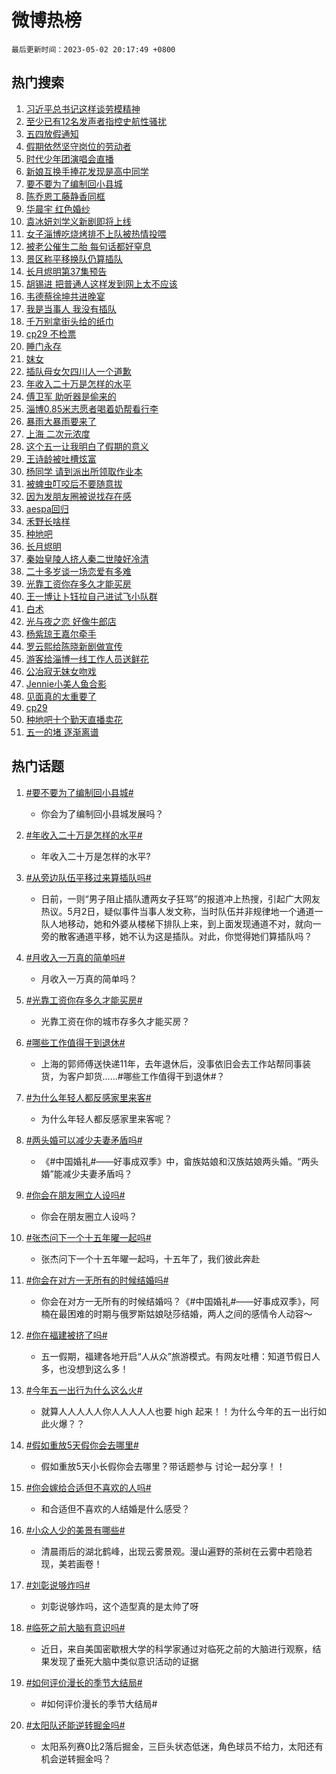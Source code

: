 # 微博热榜

`最后更新时间：2023-05-02 20:17:49 +0800`

## 热门搜索

1. [习近平总书记这样谈劳模精神](https://m.weibo.cn/search?containerid=100103type%3D1%26t%3D10%26q%3D%23%E4%B9%A0%E8%BF%91%E5%B9%B3%E6%80%BB%E4%B9%A6%E8%AE%B0%E8%BF%99%E6%A0%B7%E8%B0%88%E5%8A%B3%E6%A8%A1%E7%B2%BE%E7%A5%9E%23&stream_entry_id=51&isnewpage=1&extparam=seat%3D1%26c_type%3D51%26dgr%3D0%26cate%3D10103%26filter_type%3Drealtimehot%26stream_entry_id%3D51%26pos%3D0%26display_time%3D1683029867%26pre_seqid%3D168302986700403265716&luicode=10000011&lfid=106003type%253D25%2526t%253D3%2526disable_hot%253D1%2526filter_type%253Drealtimehot)
1. [至少已有12名发声者指控史航性骚扰](https://m.weibo.cn/search?containerid=100103type%3D1%26t%3D10%26q%3D%23%E8%87%B3%E5%B0%91%E5%B7%B2%E6%9C%8912%E5%90%8D%E5%8F%91%E5%A3%B0%E8%80%85%E6%8C%87%E6%8E%A7%E5%8F%B2%E8%88%AA%E6%80%A7%E9%AA%9A%E6%89%B0%23&stream_entry_id=31&isnewpage=1&extparam=seat%3D1%26c_type%3D31%26flag%3D1%26lcate%3D5001%26stream_entry_id%3D31%26filter_type%3Drealtimehot%26realpos%3D1%26q%3D%2523%25E8%2587%25B3%25E5%25B0%2591%25E5%25B7%25B2%25E6%259C%258912%25E5%2590%258D%25E5%258F%2591%25E5%25A3%25B0%25E8%2580%2585%25E6%258C%2587%25E6%258E%25A7%25E5%258F%25B2%25E8%2588%25AA%25E6%2580%25A7%25E9%25AA%259A%25E6%2589%25B0%2523%26dgr%3D0%26pos%3D0%26band_rank%3D1%26cate%3D5001%26display_time%3D1683029867%26pre_seqid%3D168302986700403265716&luicode=10000011&lfid=106003type%253D25%2526t%253D3%2526disable_hot%253D1%2526filter_type%253Drealtimehot)
1. [五四放假通知](https://m.weibo.cn/search?containerid=100103type%3D1%26t%3D10%26q%3D%23%E4%BA%94%E5%9B%9B%E6%94%BE%E5%81%87%E9%80%9A%E7%9F%A5%23&stream_entry_id=31&isnewpage=1&extparam=seat%3D1%26c_type%3D31%26flag%3D16%26lcate%3D5001%26stream_entry_id%3D31%26filter_type%3Drealtimehot%26realpos%3D2%26q%3D%2523%25E4%25BA%2594%25E5%259B%259B%25E6%2594%25BE%25E5%2581%2587%25E9%2580%259A%25E7%259F%25A5%2523%26dgr%3D0%26pos%3D1%26band_rank%3D2%26cate%3D5001%26display_time%3D1683029867%26pre_seqid%3D168302986700403265716&luicode=10000011&lfid=106003type%253D25%2526t%253D3%2526disable_hot%253D1%2526filter_type%253Drealtimehot)
1. [假期依然坚守岗位的劳动者](https://m.weibo.cn/search?containerid=100103type%3D1%26t%3D10%26q%3D%23%E5%81%87%E6%9C%9F%E4%BE%9D%E7%84%B6%E5%9D%9A%E5%AE%88%E5%B2%97%E4%BD%8D%E7%9A%84%E5%8A%B3%E5%8A%A8%E8%80%85%23&stream_entry_id=31&isnewpage=1&extparam=seat%3D1%26c_type%3D31%26flag%3D0%26lcate%3D5001%26stream_entry_id%3D31%26filter_type%3Drealtimehot%26realpos%3D3%26q%3D%2523%25E5%2581%2587%25E6%259C%259F%25E4%25BE%259D%25E7%2584%25B6%25E5%259D%259A%25E5%25AE%2588%25E5%25B2%2597%25E4%25BD%258D%25E7%259A%2584%25E5%258A%25B3%25E5%258A%25A8%25E8%2580%2585%2523%26dgr%3D0%26pos%3D2%26band_rank%3D3%26cate%3D5001%26display_time%3D1683029867%26pre_seqid%3D168302986700403265716&luicode=10000011&lfid=106003type%253D25%2526t%253D3%2526disable_hot%253D1%2526filter_type%253Drealtimehot)
1. [时代少年团演唱会直播](https://m.weibo.cn/search?containerid=100103type%3D1%26t%3D10%26q%3D%E6%97%B6%E4%BB%A3%E5%B0%91%E5%B9%B4%E5%9B%A2%E6%BC%94%E5%94%B1%E4%BC%9A%E7%9B%B4%E6%92%AD&stream_entry_id=31&isnewpage=1&extparam=seat%3D1%26c_type%3D31%26flag%3D2%26lcate%3D5001%26stream_entry_id%3D31%26filter_type%3Drealtimehot%26realpos%3D4%26q%3D%25E6%2597%25B6%25E4%25BB%25A3%25E5%25B0%2591%25E5%25B9%25B4%25E5%259B%25A2%25E6%25BC%2594%25E5%2594%25B1%25E4%25BC%259A%25E7%259B%25B4%25E6%2592%25AD%26dgr%3D0%26pos%3D3%26band_rank%3D4%26cate%3D5001%26display_time%3D1683029867%26pre_seqid%3D168302986700403265716&luicode=10000011&lfid=106003type%253D25%2526t%253D3%2526disable_hot%253D1%2526filter_type%253Drealtimehot)
1. [新娘互换手捧花发现是高中同学](https://m.weibo.cn/search?containerid=100103type%3D1%26t%3D10%26q%3D%23%E6%96%B0%E5%A8%98%E4%BA%92%E6%8D%A2%E6%89%8B%E6%8D%A7%E8%8A%B1%E5%8F%91%E7%8E%B0%E6%98%AF%E9%AB%98%E4%B8%AD%E5%90%8C%E5%AD%A6%23&stream_entry_id=31&isnewpage=1&extparam=seat%3D1%26c_type%3D31%26flag%3D1%26lcate%3D5001%26stream_entry_id%3D31%26filter_type%3Drealtimehot%26realpos%3D5%26q%3D%2523%25E6%2596%25B0%25E5%25A8%2598%25E4%25BA%2592%25E6%258D%25A2%25E6%2589%258B%25E6%258D%25A7%25E8%258A%25B1%25E5%258F%2591%25E7%258E%25B0%25E6%2598%25AF%25E9%25AB%2598%25E4%25B8%25AD%25E5%2590%258C%25E5%25AD%25A6%2523%26dgr%3D0%26pos%3D4%26band_rank%3D5%26cate%3D5001%26display_time%3D1683029867%26pre_seqid%3D168302986700403265716&luicode=10000011&lfid=106003type%253D25%2526t%253D3%2526disable_hot%253D1%2526filter_type%253Drealtimehot)
1. [要不要为了编制回小县城](https://m.weibo.cn/search?containerid=100103type%3D1%26t%3D10%26q%3D%23%E8%A6%81%E4%B8%8D%E8%A6%81%E4%B8%BA%E4%BA%86%E7%BC%96%E5%88%B6%E5%9B%9E%E5%B0%8F%E5%8E%BF%E5%9F%8E%23&stream_entry_id=31&isnewpage=1&extparam=seat%3D1%26c_type%3D31%26flag%3D0%26lcate%3D5001%26stream_entry_id%3D31%26filter_type%3Drealtimehot%26realpos%3D6%26q%3D%2523%25E8%25A6%2581%25E4%25B8%258D%25E8%25A6%2581%25E4%25B8%25BA%25E4%25BA%2586%25E7%25BC%2596%25E5%2588%25B6%25E5%259B%259E%25E5%25B0%258F%25E5%258E%25BF%25E5%259F%258E%2523%26dgr%3D0%26pos%3D5%26band_rank%3D6%26cate%3D5001%26display_time%3D1683029867%26pre_seqid%3D168302986700403265716&luicode=10000011&lfid=106003type%253D25%2526t%253D3%2526disable_hot%253D1%2526filter_type%253Drealtimehot)
1. [陈乔恩工藤静香同框](https://m.weibo.cn/search?containerid=100103type%3D1%26t%3D10%26q%3D%23%E9%99%88%E4%B9%94%E6%81%A9%E5%B7%A5%E8%97%A4%E9%9D%99%E9%A6%99%E5%90%8C%E6%A1%86%23&stream_entry_id=31&isnewpage=1&extparam=seat%3D1%26c_type%3D31%26flag%3D2%26lcate%3D5001%26stream_entry_id%3D31%26filter_type%3Drealtimehot%26realpos%3D7%26q%3D%2523%25E9%2599%2588%25E4%25B9%2594%25E6%2581%25A9%25E5%25B7%25A5%25E8%2597%25A4%25E9%259D%2599%25E9%25A6%2599%25E5%2590%258C%25E6%25A1%2586%2523%26dgr%3D0%26pos%3D6%26band_rank%3D7%26cate%3D5001%26display_time%3D1683029867%26pre_seqid%3D168302986700403265716&luicode=10000011&lfid=106003type%253D25%2526t%253D3%2526disable_hot%253D1%2526filter_type%253Drealtimehot)
1. [华晨宇 红色婚纱](https://m.weibo.cn/search?containerid=100103type%3D1%26t%3D10%26q%3D%E5%8D%8E%E6%99%A8%E5%AE%87+%E7%BA%A2%E8%89%B2%E5%A9%9A%E7%BA%B1&stream_entry_id=31&isnewpage=1&extparam=seat%3D1%26c_type%3D31%26flag%3D0%26lcate%3D5001%26stream_entry_id%3D31%26filter_type%3Drealtimehot%26realpos%3D8%26q%3D%25E5%258D%258E%25E6%2599%25A8%25E5%25AE%2587%2520%25E7%25BA%25A2%25E8%2589%25B2%25E5%25A9%259A%25E7%25BA%25B1%26dgr%3D0%26pos%3D7%26band_rank%3D8%26cate%3D5001%26display_time%3D1683029867%26pre_seqid%3D168302986700403265716&luicode=10000011&lfid=106003type%253D25%2526t%253D3%2526disable_hot%253D1%2526filter_type%253Drealtimehot)
1. [袁冰妍刘学义新剧即将上线](https://m.weibo.cn/search?containerid=100103type%3D1%26t%3D10%26q%3D%23%E8%A2%81%E5%86%B0%E5%A6%8D%E5%88%98%E5%AD%A6%E4%B9%89%E6%96%B0%E5%89%A7%E5%8D%B3%E5%B0%86%E4%B8%8A%E7%BA%BF%23&stream_entry_id=31&isnewpage=1&extparam=seat%3D1%26c_type%3D31%26flag%3D1%26lcate%3D5001%26stream_entry_id%3D31%26filter_type%3Drealtimehot%26realpos%3D9%26q%3D%2523%25E8%25A2%2581%25E5%2586%25B0%25E5%25A6%258D%25E5%2588%2598%25E5%25AD%25A6%25E4%25B9%2589%25E6%2596%25B0%25E5%2589%25A7%25E5%258D%25B3%25E5%25B0%2586%25E4%25B8%258A%25E7%25BA%25BF%2523%26dgr%3D0%26pos%3D8%26band_rank%3D9%26cate%3D5001%26display_time%3D1683029867%26pre_seqid%3D168302986700403265716&luicode=10000011&lfid=106003type%253D25%2526t%253D3%2526disable_hot%253D1%2526filter_type%253Drealtimehot)
1. [女子淄博吃烧烤排不上队被热情投喂](https://m.weibo.cn/search?containerid=100103type%3D1%26t%3D10%26q%3D%23%E5%A5%B3%E5%AD%90%E6%B7%84%E5%8D%9A%E5%90%83%E7%83%A7%E7%83%A4%E6%8E%92%E4%B8%8D%E4%B8%8A%E9%98%9F%E8%A2%AB%E7%83%AD%E6%83%85%E6%8A%95%E5%96%82%23&stream_entry_id=31&isnewpage=1&extparam=seat%3D1%26c_type%3D31%26flag%3D0%26lcate%3D5001%26stream_entry_id%3D31%26filter_type%3Drealtimehot%26realpos%3D10%26q%3D%2523%25E5%25A5%25B3%25E5%25AD%2590%25E6%25B7%2584%25E5%258D%259A%25E5%2590%2583%25E7%2583%25A7%25E7%2583%25A4%25E6%258E%2592%25E4%25B8%258D%25E4%25B8%258A%25E9%2598%259F%25E8%25A2%25AB%25E7%2583%25AD%25E6%2583%2585%25E6%258A%2595%25E5%2596%2582%2523%26dgr%3D0%26pos%3D9%26band_rank%3D10%26cate%3D5001%26display_time%3D1683029867%26pre_seqid%3D168302986700403265716&luicode=10000011&lfid=106003type%253D25%2526t%253D3%2526disable_hot%253D1%2526filter_type%253Drealtimehot)
1. [被老公催生二胎 每句话都好窒息](https://m.weibo.cn/search?containerid=100103type%3D1%26t%3D10%26q%3D%E8%A2%AB%E8%80%81%E5%85%AC%E5%82%AC%E7%94%9F%E4%BA%8C%E8%83%8E+%E6%AF%8F%E5%8F%A5%E8%AF%9D%E9%83%BD%E5%A5%BD%E7%AA%92%E6%81%AF&stream_entry_id=31&isnewpage=1&extparam=seat%3D1%26c_type%3D31%26flag%3D1%26lcate%3D5001%26stream_entry_id%3D31%26filter_type%3Drealtimehot%26realpos%3D11%26q%3D%25E8%25A2%25AB%25E8%2580%2581%25E5%2585%25AC%25E5%2582%25AC%25E7%2594%259F%25E4%25BA%258C%25E8%2583%258E%2520%25E6%25AF%258F%25E5%258F%25A5%25E8%25AF%259D%25E9%2583%25BD%25E5%25A5%25BD%25E7%25AA%2592%25E6%2581%25AF%26dgr%3D0%26pos%3D10%26band_rank%3D11%26cate%3D5001%26display_time%3D1683029867%26pre_seqid%3D168302986700403265716&luicode=10000011&lfid=106003type%253D25%2526t%253D3%2526disable_hot%253D1%2526filter_type%253Drealtimehot)
1. [景区称平移换队仍算插队](https://m.weibo.cn/search?containerid=100103type%3D1%26t%3D10%26q%3D%23%E6%99%AF%E5%8C%BA%E7%A7%B0%E5%B9%B3%E7%A7%BB%E6%8D%A2%E9%98%9F%E4%BB%8D%E7%AE%97%E6%8F%92%E9%98%9F%23&stream_entry_id=31&isnewpage=1&extparam=seat%3D1%26c_type%3D31%26flag%3D1%26lcate%3D5001%26stream_entry_id%3D31%26filter_type%3Drealtimehot%26realpos%3D12%26q%3D%2523%25E6%2599%25AF%25E5%258C%25BA%25E7%25A7%25B0%25E5%25B9%25B3%25E7%25A7%25BB%25E6%258D%25A2%25E9%2598%259F%25E4%25BB%258D%25E7%25AE%2597%25E6%258F%2592%25E9%2598%259F%2523%26dgr%3D0%26pos%3D11%26band_rank%3D12%26cate%3D5001%26display_time%3D1683029867%26pre_seqid%3D168302986700403265716&luicode=10000011&lfid=106003type%253D25%2526t%253D3%2526disable_hot%253D1%2526filter_type%253Drealtimehot)
1. [长月烬明第37集预告](https://m.weibo.cn/search?containerid=100103type%3D1%26t%3D10%26q%3D%23%E9%95%BF%E6%9C%88%E7%83%AC%E6%98%8E%E7%AC%AC37%E9%9B%86%E9%A2%84%E5%91%8A%23&stream_entry_id=31&isnewpage=1&extparam=seat%3D1%26c_type%3D31%26flag%3D0%26lcate%3D5001%26stream_entry_id%3D31%26filter_type%3Drealtimehot%26realpos%3D13%26q%3D%2523%25E9%2595%25BF%25E6%259C%2588%25E7%2583%25AC%25E6%2598%258E%25E7%25AC%25AC37%25E9%259B%2586%25E9%25A2%2584%25E5%2591%258A%2523%26dgr%3D0%26pos%3D12%26band_rank%3D13%26cate%3D5001%26display_time%3D1683029867%26pre_seqid%3D168302986700403265716&luicode=10000011&lfid=106003type%253D25%2526t%253D3%2526disable_hot%253D1%2526filter_type%253Drealtimehot)
1. [胡锡进 把普通人这样发到网上太不应该](https://m.weibo.cn/search?containerid=100103type%3D1%26t%3D10%26q%3D%E8%83%A1%E9%94%A1%E8%BF%9B+%E6%8A%8A%E6%99%AE%E9%80%9A%E4%BA%BA%E8%BF%99%E6%A0%B7%E5%8F%91%E5%88%B0%E7%BD%91%E4%B8%8A%E5%A4%AA%E4%B8%8D%E5%BA%94%E8%AF%A5&stream_entry_id=31&isnewpage=1&extparam=seat%3D1%26c_type%3D31%26flag%3D2%26lcate%3D5001%26stream_entry_id%3D31%26filter_type%3Drealtimehot%26realpos%3D14%26q%3D%25E8%2583%25A1%25E9%2594%25A1%25E8%25BF%259B%2520%25E6%258A%258A%25E6%2599%25AE%25E9%2580%259A%25E4%25BA%25BA%25E8%25BF%2599%25E6%25A0%25B7%25E5%258F%2591%25E5%2588%25B0%25E7%25BD%2591%25E4%25B8%258A%25E5%25A4%25AA%25E4%25B8%258D%25E5%25BA%2594%25E8%25AF%25A5%26dgr%3D0%26pos%3D13%26band_rank%3D14%26cate%3D5001%26display_time%3D1683029867%26pre_seqid%3D168302986700403265716&luicode=10000011&lfid=106003type%253D25%2526t%253D3%2526disable_hot%253D1%2526filter_type%253Drealtimehot)
1. [韦德蔡徐坤共进晚宴](https://m.weibo.cn/search?containerid=100103type%3D1%26t%3D10%26q%3D%23%E9%9F%A6%E5%BE%B7%E8%94%A1%E5%BE%90%E5%9D%A4%E5%85%B1%E8%BF%9B%E6%99%9A%E5%AE%B4%23&stream_entry_id=31&isnewpage=1&extparam=seat%3D1%26c_type%3D31%26flag%3D1%26lcate%3D5001%26stream_entry_id%3D31%26filter_type%3Drealtimehot%26realpos%3D15%26q%3D%2523%25E9%259F%25A6%25E5%25BE%25B7%25E8%2594%25A1%25E5%25BE%2590%25E5%259D%25A4%25E5%2585%25B1%25E8%25BF%259B%25E6%2599%259A%25E5%25AE%25B4%2523%26dgr%3D0%26pos%3D14%26band_rank%3D15%26cate%3D5001%26display_time%3D1683029867%26pre_seqid%3D168302986700403265716&luicode=10000011&lfid=106003type%253D25%2526t%253D3%2526disable_hot%253D1%2526filter_type%253Drealtimehot)
1. [我是当事人 我没有插队](https://m.weibo.cn/search?containerid=100103type%3D1%26t%3D10%26q%3D%E6%88%91%E6%98%AF%E5%BD%93%E4%BA%8B%E4%BA%BA+%E6%88%91%E6%B2%A1%E6%9C%89%E6%8F%92%E9%98%9F&stream_entry_id=31&isnewpage=1&extparam=seat%3D1%26c_type%3D31%26flag%3D0%26lcate%3D5001%26stream_entry_id%3D31%26filter_type%3Drealtimehot%26realpos%3D16%26q%3D%25E6%2588%2591%25E6%2598%25AF%25E5%25BD%2593%25E4%25BA%258B%25E4%25BA%25BA%2520%25E6%2588%2591%25E6%25B2%25A1%25E6%259C%2589%25E6%258F%2592%25E9%2598%259F%26dgr%3D0%26pos%3D15%26band_rank%3D16%26cate%3D5001%26display_time%3D1683029867%26pre_seqid%3D168302986700403265716&luicode=10000011&lfid=106003type%253D25%2526t%253D3%2526disable_hot%253D1%2526filter_type%253Drealtimehot)
1. [千万别拿街头给的纸巾](https://m.weibo.cn/search?containerid=100103type%3D1%26t%3D10%26q%3D%23%E5%8D%83%E4%B8%87%E5%88%AB%E6%8B%BF%E8%A1%97%E5%A4%B4%E7%BB%99%E7%9A%84%E7%BA%B8%E5%B7%BE%23&stream_entry_id=31&isnewpage=1&extparam=seat%3D1%26c_type%3D31%26flag%3D1%26lcate%3D5001%26stream_entry_id%3D31%26filter_type%3Drealtimehot%26realpos%3D17%26q%3D%2523%25E5%258D%2583%25E4%25B8%2587%25E5%2588%25AB%25E6%258B%25BF%25E8%25A1%2597%25E5%25A4%25B4%25E7%25BB%2599%25E7%259A%2584%25E7%25BA%25B8%25E5%25B7%25BE%2523%26dgr%3D0%26pos%3D16%26band_rank%3D17%26cate%3D5001%26display_time%3D1683029867%26pre_seqid%3D168302986700403265716&luicode=10000011&lfid=106003type%253D25%2526t%253D3%2526disable_hot%253D1%2526filter_type%253Drealtimehot)
1. [cp29 不检票](https://m.weibo.cn/search?containerid=100103type%3D1%26t%3D10%26q%3Dcp29+%E4%B8%8D%E6%A3%80%E7%A5%A8&stream_entry_id=31&isnewpage=1&extparam=seat%3D1%26c_type%3D31%26flag%3D0%26lcate%3D5001%26stream_entry_id%3D31%26filter_type%3Drealtimehot%26realpos%3D18%26q%3Dcp29%2520%25E4%25B8%258D%25E6%25A3%2580%25E7%25A5%25A8%26dgr%3D0%26pos%3D17%26band_rank%3D18%26cate%3D5001%26display_time%3D1683029867%26pre_seqid%3D168302986700403265716&luicode=10000011&lfid=106003type%253D25%2526t%253D3%2526disable_hot%253D1%2526filter_type%253Drealtimehot)
1. [睡门永存](https://m.weibo.cn/search?containerid=100103type%3D1%26t%3D10%26q%3D%E7%9D%A1%E9%97%A8%E6%B0%B8%E5%AD%98&stream_entry_id=31&isnewpage=1&extparam=seat%3D1%26c_type%3D31%26flag%3D1%26lcate%3D5001%26stream_entry_id%3D31%26filter_type%3Drealtimehot%26realpos%3D19%26q%3D%25E7%259D%25A1%25E9%2597%25A8%25E6%25B0%25B8%25E5%25AD%2598%26dgr%3D0%26pos%3D18%26band_rank%3D19%26cate%3D5001%26display_time%3D1683029867%26pre_seqid%3D168302986700403265716&luicode=10000011&lfid=106003type%253D25%2526t%253D3%2526disable_hot%253D1%2526filter_type%253Drealtimehot)
1. [妺女](https://m.weibo.cn/search?containerid=100103type%3D1%26t%3D10%26q%3D%E5%A6%BA%E5%A5%B3&stream_entry_id=31&isnewpage=1&extparam=seat%3D1%26c_type%3D31%26flag%3D1%26lcate%3D5001%26stream_entry_id%3D31%26filter_type%3Drealtimehot%26realpos%3D20%26q%3D%25E5%25A6%25BA%25E5%25A5%25B3%26dgr%3D0%26pos%3D19%26band_rank%3D20%26cate%3D5001%26display_time%3D1683029867%26pre_seqid%3D168302986700403265716&luicode=10000011&lfid=106003type%253D25%2526t%253D3%2526disable_hot%253D1%2526filter_type%253Drealtimehot)
1. [插队母女欠四川人一个道歉](https://m.weibo.cn/search?containerid=100103type%3D1%26t%3D10%26q%3D%23%E6%8F%92%E9%98%9F%E6%AF%8D%E5%A5%B3%E6%AC%A0%E5%9B%9B%E5%B7%9D%E4%BA%BA%E4%B8%80%E4%B8%AA%E9%81%93%E6%AD%89%23&stream_entry_id=31&isnewpage=1&extparam=seat%3D1%26c_type%3D31%26flag%3D2%26lcate%3D5001%26stream_entry_id%3D31%26filter_type%3Drealtimehot%26realpos%3D21%26q%3D%2523%25E6%258F%2592%25E9%2598%259F%25E6%25AF%258D%25E5%25A5%25B3%25E6%25AC%25A0%25E5%259B%259B%25E5%25B7%259D%25E4%25BA%25BA%25E4%25B8%2580%25E4%25B8%25AA%25E9%2581%2593%25E6%25AD%2589%2523%26dgr%3D0%26pos%3D20%26band_rank%3D21%26cate%3D5001%26display_time%3D1683029867%26pre_seqid%3D168302986700403265716&luicode=10000011&lfid=106003type%253D25%2526t%253D3%2526disable_hot%253D1%2526filter_type%253Drealtimehot)
1. [年收入二十万是怎样的水平](https://m.weibo.cn/search?containerid=100103type%3D1%26t%3D10%26q%3D%23%E5%B9%B4%E6%94%B6%E5%85%A5%E4%BA%8C%E5%8D%81%E4%B8%87%E6%98%AF%E6%80%8E%E6%A0%B7%E7%9A%84%E6%B0%B4%E5%B9%B3%23&stream_entry_id=31&isnewpage=1&extparam=seat%3D1%26c_type%3D31%26flag%3D0%26lcate%3D5001%26stream_entry_id%3D31%26filter_type%3Drealtimehot%26realpos%3D22%26q%3D%2523%25E5%25B9%25B4%25E6%2594%25B6%25E5%2585%25A5%25E4%25BA%258C%25E5%258D%2581%25E4%25B8%2587%25E6%2598%25AF%25E6%2580%258E%25E6%25A0%25B7%25E7%259A%2584%25E6%25B0%25B4%25E5%25B9%25B3%2523%26dgr%3D0%26pos%3D21%26band_rank%3D22%26cate%3D5001%26display_time%3D1683029867%26pre_seqid%3D168302986700403265716&luicode=10000011&lfid=106003type%253D25%2526t%253D3%2526disable_hot%253D1%2526filter_type%253Drealtimehot)
1. [傅卫军 助听器是偷来的](https://m.weibo.cn/search?containerid=100103type%3D1%26t%3D10%26q%3D%E5%82%85%E5%8D%AB%E5%86%9B+%E5%8A%A9%E5%90%AC%E5%99%A8%E6%98%AF%E5%81%B7%E6%9D%A5%E7%9A%84&stream_entry_id=31&isnewpage=1&extparam=seat%3D1%26c_type%3D31%26flag%3D1%26lcate%3D5001%26stream_entry_id%3D31%26filter_type%3Drealtimehot%26realpos%3D23%26q%3D%25E5%2582%2585%25E5%258D%25AB%25E5%2586%259B%2520%25E5%258A%25A9%25E5%2590%25AC%25E5%2599%25A8%25E6%2598%25AF%25E5%2581%25B7%25E6%259D%25A5%25E7%259A%2584%26dgr%3D0%26pos%3D22%26band_rank%3D23%26cate%3D5001%26display_time%3D1683029867%26pre_seqid%3D168302986700403265716&luicode=10000011&lfid=106003type%253D25%2526t%253D3%2526disable_hot%253D1%2526filter_type%253Drealtimehot)
1. [淄博0.85米志愿者喝着奶帮看行李](https://m.weibo.cn/search?containerid=100103type%3D1%26t%3D10%26q%3D%23%E6%B7%84%E5%8D%9A0.85%E7%B1%B3%E5%BF%97%E6%84%BF%E8%80%85%E5%96%9D%E7%9D%80%E5%A5%B6%E5%B8%AE%E7%9C%8B%E8%A1%8C%E6%9D%8E%23&stream_entry_id=31&isnewpage=1&extparam=seat%3D1%26c_type%3D31%26flag%3D0%26lcate%3D5001%26stream_entry_id%3D31%26filter_type%3Drealtimehot%26realpos%3D24%26q%3D%2523%25E6%25B7%2584%25E5%258D%259A0.85%25E7%25B1%25B3%25E5%25BF%2597%25E6%2584%25BF%25E8%2580%2585%25E5%2596%259D%25E7%259D%2580%25E5%25A5%25B6%25E5%25B8%25AE%25E7%259C%258B%25E8%25A1%258C%25E6%259D%258E%2523%26dgr%3D0%26pos%3D23%26band_rank%3D24%26cate%3D5001%26display_time%3D1683029867%26pre_seqid%3D168302986700403265716&luicode=10000011&lfid=106003type%253D25%2526t%253D3%2526disable_hot%253D1%2526filter_type%253Drealtimehot)
1. [暴雨大暴雨要来了](https://m.weibo.cn/search?containerid=100103type%3D1%26t%3D10%26q%3D%23%E6%9A%B4%E9%9B%A8%E5%A4%A7%E6%9A%B4%E9%9B%A8%E8%A6%81%E6%9D%A5%E4%BA%86%23&stream_entry_id=31&isnewpage=1&extparam=seat%3D1%26c_type%3D31%26flag%3D0%26lcate%3D5001%26stream_entry_id%3D31%26filter_type%3Drealtimehot%26realpos%3D25%26q%3D%2523%25E6%259A%25B4%25E9%259B%25A8%25E5%25A4%25A7%25E6%259A%25B4%25E9%259B%25A8%25E8%25A6%2581%25E6%259D%25A5%25E4%25BA%2586%2523%26dgr%3D0%26pos%3D24%26band_rank%3D25%26cate%3D5001%26display_time%3D1683029867%26pre_seqid%3D168302986700403265716&luicode=10000011&lfid=106003type%253D25%2526t%253D3%2526disable_hot%253D1%2526filter_type%253Drealtimehot)
1. [上海 二次元浓度](https://m.weibo.cn/search?containerid=100103type%3D1%26t%3D10%26q%3D%E4%B8%8A%E6%B5%B7+%E4%BA%8C%E6%AC%A1%E5%85%83%E6%B5%93%E5%BA%A6&stream_entry_id=31&isnewpage=1&extparam=seat%3D1%26c_type%3D31%26flag%3D0%26lcate%3D5001%26stream_entry_id%3D31%26filter_type%3Drealtimehot%26realpos%3D26%26q%3D%25E4%25B8%258A%25E6%25B5%25B7%2520%25E4%25BA%258C%25E6%25AC%25A1%25E5%2585%2583%25E6%25B5%2593%25E5%25BA%25A6%26dgr%3D0%26pos%3D25%26band_rank%3D26%26cate%3D5001%26display_time%3D1683029867%26pre_seqid%3D168302986700403265716&luicode=10000011&lfid=106003type%253D25%2526t%253D3%2526disable_hot%253D1%2526filter_type%253Drealtimehot)
1. [这个五一让我明白了假期的意义](https://m.weibo.cn/search?containerid=100103type%3D1%26t%3D10%26q%3D%23%E8%BF%99%E4%B8%AA%E4%BA%94%E4%B8%80%E8%AE%A9%E6%88%91%E6%98%8E%E7%99%BD%E4%BA%86%E5%81%87%E6%9C%9F%E7%9A%84%E6%84%8F%E4%B9%89%23&stream_entry_id=31&isnewpage=1&extparam=seat%3D1%26c_type%3D31%26flag%3D0%26lcate%3D5001%26stream_entry_id%3D31%26filter_type%3Drealtimehot%26realpos%3D27%26q%3D%2523%25E8%25BF%2599%25E4%25B8%25AA%25E4%25BA%2594%25E4%25B8%2580%25E8%25AE%25A9%25E6%2588%2591%25E6%2598%258E%25E7%2599%25BD%25E4%25BA%2586%25E5%2581%2587%25E6%259C%259F%25E7%259A%2584%25E6%2584%258F%25E4%25B9%2589%2523%26dgr%3D0%26pos%3D26%26band_rank%3D27%26cate%3D5001%26display_time%3D1683029867%26pre_seqid%3D168302986700403265716&luicode=10000011&lfid=106003type%253D25%2526t%253D3%2526disable_hot%253D1%2526filter_type%253Drealtimehot)
1. [王诗龄被吐槽炫富](https://m.weibo.cn/search?containerid=100103type%3D1%26t%3D10%26q%3D%23%E7%8E%8B%E8%AF%97%E9%BE%84%E8%A2%AB%E5%90%90%E6%A7%BD%E7%82%AB%E5%AF%8C%23&stream_entry_id=31&isnewpage=1&extparam=seat%3D1%26c_type%3D31%26flag%3D1%26lcate%3D5001%26stream_entry_id%3D31%26filter_type%3Drealtimehot%26realpos%3D28%26q%3D%2523%25E7%258E%258B%25E8%25AF%2597%25E9%25BE%2584%25E8%25A2%25AB%25E5%2590%2590%25E6%25A7%25BD%25E7%2582%25AB%25E5%25AF%258C%2523%26dgr%3D0%26pos%3D27%26band_rank%3D28%26cate%3D5001%26display_time%3D1683029867%26pre_seqid%3D168302986700403265716&luicode=10000011&lfid=106003type%253D25%2526t%253D3%2526disable_hot%253D1%2526filter_type%253Drealtimehot)
1. [杨同学 请到派出所领取作业本](https://m.weibo.cn/search?containerid=100103type%3D1%26t%3D10%26q%3D%E6%9D%A8%E5%90%8C%E5%AD%A6+%E8%AF%B7%E5%88%B0%E6%B4%BE%E5%87%BA%E6%89%80%E9%A2%86%E5%8F%96%E4%BD%9C%E4%B8%9A%E6%9C%AC&stream_entry_id=31&isnewpage=1&extparam=seat%3D1%26c_type%3D31%26flag%3D1%26lcate%3D5001%26stream_entry_id%3D31%26filter_type%3Drealtimehot%26realpos%3D29%26q%3D%25E6%259D%25A8%25E5%2590%258C%25E5%25AD%25A6%2520%25E8%25AF%25B7%25E5%2588%25B0%25E6%25B4%25BE%25E5%2587%25BA%25E6%2589%2580%25E9%25A2%2586%25E5%258F%2596%25E4%25BD%259C%25E4%25B8%259A%25E6%259C%25AC%26dgr%3D0%26pos%3D28%26band_rank%3D29%26cate%3D5001%26display_time%3D1683029867%26pre_seqid%3D168302986700403265716&luicode=10000011&lfid=106003type%253D25%2526t%253D3%2526disable_hot%253D1%2526filter_type%253Drealtimehot)
1. [被蜱虫叮咬后不要随意拔](https://m.weibo.cn/search?containerid=100103type%3D1%26t%3D10%26q%3D%23%E8%A2%AB%E8%9C%B1%E8%99%AB%E5%8F%AE%E5%92%AC%E5%90%8E%E4%B8%8D%E8%A6%81%E9%9A%8F%E6%84%8F%E6%8B%94%23&stream_entry_id=31&isnewpage=1&extparam=seat%3D1%26c_type%3D31%26flag%3D1%26lcate%3D5001%26stream_entry_id%3D31%26filter_type%3Drealtimehot%26realpos%3D30%26q%3D%2523%25E8%25A2%25AB%25E8%259C%25B1%25E8%2599%25AB%25E5%258F%25AE%25E5%2592%25AC%25E5%2590%258E%25E4%25B8%258D%25E8%25A6%2581%25E9%259A%258F%25E6%2584%258F%25E6%258B%2594%2523%26dgr%3D0%26pos%3D29%26band_rank%3D30%26cate%3D5001%26display_time%3D1683029867%26pre_seqid%3D168302986700403265716&luicode=10000011&lfid=106003type%253D25%2526t%253D3%2526disable_hot%253D1%2526filter_type%253Drealtimehot)
1. [因为发朋友圈被说找存在感](https://m.weibo.cn/search?containerid=100103type%3D1%26t%3D10%26q%3D%23%E5%9B%A0%E4%B8%BA%E5%8F%91%E6%9C%8B%E5%8F%8B%E5%9C%88%E8%A2%AB%E8%AF%B4%E6%89%BE%E5%AD%98%E5%9C%A8%E6%84%9F%23&stream_entry_id=31&isnewpage=1&extparam=seat%3D1%26c_type%3D31%26flag%3D1%26lcate%3D5001%26stream_entry_id%3D31%26filter_type%3Drealtimehot%26realpos%3D31%26q%3D%2523%25E5%259B%25A0%25E4%25B8%25BA%25E5%258F%2591%25E6%259C%258B%25E5%258F%258B%25E5%259C%2588%25E8%25A2%25AB%25E8%25AF%25B4%25E6%2589%25BE%25E5%25AD%2598%25E5%259C%25A8%25E6%2584%259F%2523%26dgr%3D0%26pos%3D30%26band_rank%3D31%26cate%3D5001%26display_time%3D1683029867%26pre_seqid%3D168302986700403265716&luicode=10000011&lfid=106003type%253D25%2526t%253D3%2526disable_hot%253D1%2526filter_type%253Drealtimehot)
1. [aespa回归](https://m.weibo.cn/search?containerid=100103type%3D1%26t%3D10%26q%3Daespa%E5%9B%9E%E5%BD%92&stream_entry_id=31&isnewpage=1&extparam=seat%3D1%26c_type%3D31%26flag%3D1%26lcate%3D5001%26stream_entry_id%3D31%26filter_type%3Drealtimehot%26realpos%3D32%26q%3Daespa%25E5%259B%259E%25E5%25BD%2592%26dgr%3D0%26pos%3D31%26band_rank%3D32%26cate%3D5001%26display_time%3D1683029867%26pre_seqid%3D168302986700403265716&luicode=10000011&lfid=106003type%253D25%2526t%253D3%2526disable_hot%253D1%2526filter_type%253Drealtimehot)
1. [禾野长啥样](https://m.weibo.cn/search?containerid=100103type%3D1%26t%3D10%26q%3D%E7%A6%BE%E9%87%8E%E9%95%BF%E5%95%A5%E6%A0%B7&stream_entry_id=31&isnewpage=1&extparam=seat%3D1%26c_type%3D31%26flag%3D0%26lcate%3D5001%26stream_entry_id%3D31%26filter_type%3Drealtimehot%26realpos%3D33%26q%3D%25E7%25A6%25BE%25E9%2587%258E%25E9%2595%25BF%25E5%2595%25A5%25E6%25A0%25B7%26dgr%3D0%26pos%3D32%26band_rank%3D33%26cate%3D5001%26display_time%3D1683029867%26pre_seqid%3D168302986700403265716&luicode=10000011&lfid=106003type%253D25%2526t%253D3%2526disable_hot%253D1%2526filter_type%253Drealtimehot)
1. [种地吧](https://m.weibo.cn/search?containerid=100103type%3D1%26t%3D10%26q%3D%E7%A7%8D%E5%9C%B0%E5%90%A7&stream_entry_id=31&isnewpage=1&extparam=seat%3D1%26c_type%3D31%26flag%3D0%26lcate%3D5001%26stream_entry_id%3D31%26filter_type%3Drealtimehot%26realpos%3D34%26q%3D%25E7%25A7%258D%25E5%259C%25B0%25E5%2590%25A7%26dgr%3D0%26pos%3D33%26band_rank%3D34%26cate%3D5001%26display_time%3D1683029867%26pre_seqid%3D168302986700403265716&luicode=10000011&lfid=106003type%253D25%2526t%253D3%2526disable_hot%253D1%2526filter_type%253Drealtimehot)
1. [长月烬明](https://m.weibo.cn/search?containerid=100103type%3D1%26t%3D10%26q%3D%E9%95%BF%E6%9C%88%E7%83%AC%E6%98%8E&stream_entry_id=31&isnewpage=1&extparam=seat%3D1%26c_type%3D31%26flag%3D1%26lcate%3D5001%26stream_entry_id%3D31%26filter_type%3Drealtimehot%26realpos%3D35%26q%3D%25E9%2595%25BF%25E6%259C%2588%25E7%2583%25AC%25E6%2598%258E%26dgr%3D0%26pos%3D34%26band_rank%3D35%26cate%3D5001%26display_time%3D1683029867%26pre_seqid%3D168302986700403265716&luicode=10000011&lfid=106003type%253D25%2526t%253D3%2526disable_hot%253D1%2526filter_type%253Drealtimehot)
1. [秦始皇陵人挤人秦二世陵好冷清](https://m.weibo.cn/search?containerid=100103type%3D1%26t%3D10%26q%3D%23%E7%A7%A6%E5%A7%8B%E7%9A%87%E9%99%B5%E4%BA%BA%E6%8C%A4%E4%BA%BA%E7%A7%A6%E4%BA%8C%E4%B8%96%E9%99%B5%E5%A5%BD%E5%86%B7%E6%B8%85%23&stream_entry_id=31&isnewpage=1&extparam=seat%3D1%26c_type%3D31%26flag%3D0%26lcate%3D5001%26stream_entry_id%3D31%26filter_type%3Drealtimehot%26realpos%3D36%26q%3D%2523%25E7%25A7%25A6%25E5%25A7%258B%25E7%259A%2587%25E9%2599%25B5%25E4%25BA%25BA%25E6%258C%25A4%25E4%25BA%25BA%25E7%25A7%25A6%25E4%25BA%258C%25E4%25B8%2596%25E9%2599%25B5%25E5%25A5%25BD%25E5%2586%25B7%25E6%25B8%2585%2523%26dgr%3D0%26pos%3D35%26band_rank%3D36%26cate%3D5001%26display_time%3D1683029867%26pre_seqid%3D168302986700403265716&luicode=10000011&lfid=106003type%253D25%2526t%253D3%2526disable_hot%253D1%2526filter_type%253Drealtimehot)
1. [二十多岁谈一场恋爱有多难](https://m.weibo.cn/search?containerid=100103type%3D1%26t%3D10%26q%3D%23%E4%BA%8C%E5%8D%81%E5%A4%9A%E5%B2%81%E8%B0%88%E4%B8%80%E5%9C%BA%E6%81%8B%E7%88%B1%E6%9C%89%E5%A4%9A%E9%9A%BE%23&stream_entry_id=31&isnewpage=1&extparam=seat%3D1%26c_type%3D31%26flag%3D0%26lcate%3D5001%26stream_entry_id%3D31%26filter_type%3Drealtimehot%26realpos%3D37%26q%3D%2523%25E4%25BA%258C%25E5%258D%2581%25E5%25A4%259A%25E5%25B2%2581%25E8%25B0%2588%25E4%25B8%2580%25E5%259C%25BA%25E6%2581%258B%25E7%2588%25B1%25E6%259C%2589%25E5%25A4%259A%25E9%259A%25BE%2523%26dgr%3D0%26pos%3D36%26band_rank%3D37%26cate%3D5001%26display_time%3D1683029867%26pre_seqid%3D168302986700403265716&luicode=10000011&lfid=106003type%253D25%2526t%253D3%2526disable_hot%253D1%2526filter_type%253Drealtimehot)
1. [光靠工资你存多久才能买房](https://m.weibo.cn/search?containerid=100103type%3D1%26t%3D10%26q%3D%23%E5%85%89%E9%9D%A0%E5%B7%A5%E8%B5%84%E4%BD%A0%E5%AD%98%E5%A4%9A%E4%B9%85%E6%89%8D%E8%83%BD%E4%B9%B0%E6%88%BF%23&stream_entry_id=31&isnewpage=1&extparam=seat%3D1%26c_type%3D31%26flag%3D0%26lcate%3D5001%26stream_entry_id%3D31%26filter_type%3Drealtimehot%26realpos%3D38%26q%3D%2523%25E5%2585%2589%25E9%259D%25A0%25E5%25B7%25A5%25E8%25B5%2584%25E4%25BD%25A0%25E5%25AD%2598%25E5%25A4%259A%25E4%25B9%2585%25E6%2589%258D%25E8%2583%25BD%25E4%25B9%25B0%25E6%2588%25BF%2523%26dgr%3D0%26pos%3D37%26band_rank%3D38%26cate%3D5001%26display_time%3D1683029867%26pre_seqid%3D168302986700403265716&luicode=10000011&lfid=106003type%253D25%2526t%253D3%2526disable_hot%253D1%2526filter_type%253Drealtimehot)
1. [王一博让卜钰拉自己进试飞小队群](https://m.weibo.cn/search?containerid=100103type%3D1%26t%3D10%26q%3D%23%E7%8E%8B%E4%B8%80%E5%8D%9A%E8%AE%A9%E5%8D%9C%E9%92%B0%E6%8B%89%E8%87%AA%E5%B7%B1%E8%BF%9B%E8%AF%95%E9%A3%9E%E5%B0%8F%E9%98%9F%E7%BE%A4%23&stream_entry_id=31&isnewpage=1&extparam=seat%3D1%26c_type%3D31%26flag%3D1%26lcate%3D5001%26stream_entry_id%3D31%26filter_type%3Drealtimehot%26realpos%3D39%26q%3D%2523%25E7%258E%258B%25E4%25B8%2580%25E5%258D%259A%25E8%25AE%25A9%25E5%258D%259C%25E9%2592%25B0%25E6%258B%2589%25E8%2587%25AA%25E5%25B7%25B1%25E8%25BF%259B%25E8%25AF%2595%25E9%25A3%259E%25E5%25B0%258F%25E9%2598%259F%25E7%25BE%25A4%2523%26dgr%3D0%26pos%3D38%26band_rank%3D39%26cate%3D5001%26display_time%3D1683029867%26pre_seqid%3D168302986700403265716&luicode=10000011&lfid=106003type%253D25%2526t%253D3%2526disable_hot%253D1%2526filter_type%253Drealtimehot)
1. [白术](https://m.weibo.cn/search?containerid=100103type%3D1%26t%3D10%26q%3D%E7%99%BD%E6%9C%AF&stream_entry_id=31&isnewpage=1&extparam=seat%3D1%26c_type%3D31%26flag%3D0%26lcate%3D5001%26stream_entry_id%3D31%26filter_type%3Drealtimehot%26realpos%3D40%26q%3D%25E7%2599%25BD%25E6%259C%25AF%26dgr%3D0%26pos%3D39%26band_rank%3D40%26cate%3D5001%26display_time%3D1683029867%26pre_seqid%3D168302986700403265716&luicode=10000011&lfid=106003type%253D25%2526t%253D3%2526disable_hot%253D1%2526filter_type%253Drealtimehot)
1. [光与夜之恋 好像牛郎店](https://m.weibo.cn/search?containerid=100103type%3D1%26t%3D10%26q%3D%E5%85%89%E4%B8%8E%E5%A4%9C%E4%B9%8B%E6%81%8B+%E5%A5%BD%E5%83%8F%E7%89%9B%E9%83%8E%E5%BA%97&stream_entry_id=31&isnewpage=1&extparam=seat%3D1%26c_type%3D31%26flag%3D0%26lcate%3D5001%26stream_entry_id%3D31%26filter_type%3Drealtimehot%26realpos%3D41%26q%3D%25E5%2585%2589%25E4%25B8%258E%25E5%25A4%259C%25E4%25B9%258B%25E6%2581%258B%2520%25E5%25A5%25BD%25E5%2583%258F%25E7%2589%259B%25E9%2583%258E%25E5%25BA%2597%26dgr%3D0%26pos%3D40%26band_rank%3D41%26cate%3D5001%26display_time%3D1683029867%26pre_seqid%3D168302986700403265716&luicode=10000011&lfid=106003type%253D25%2526t%253D3%2526disable_hot%253D1%2526filter_type%253Drealtimehot)
1. [杨紫琼王嘉尔牵手](https://m.weibo.cn/search?containerid=100103type%3D1%26t%3D10%26q%3D%E6%9D%A8%E7%B4%AB%E7%90%BC%E7%8E%8B%E5%98%89%E5%B0%94%E7%89%B5%E6%89%8B&stream_entry_id=31&isnewpage=1&extparam=seat%3D1%26c_type%3D31%26flag%3D0%26lcate%3D5001%26stream_entry_id%3D31%26filter_type%3Drealtimehot%26realpos%3D42%26q%3D%25E6%259D%25A8%25E7%25B4%25AB%25E7%2590%25BC%25E7%258E%258B%25E5%2598%2589%25E5%25B0%2594%25E7%2589%25B5%25E6%2589%258B%26dgr%3D0%26pos%3D41%26band_rank%3D42%26cate%3D5001%26display_time%3D1683029867%26pre_seqid%3D168302986700403265716&luicode=10000011&lfid=106003type%253D25%2526t%253D3%2526disable_hot%253D1%2526filter_type%253Drealtimehot)
1. [罗云熙给陈晓新剧做宣传](https://m.weibo.cn/search?containerid=100103type%3D1%26t%3D10%26q%3D%23%E7%BD%97%E4%BA%91%E7%86%99%E7%BB%99%E9%99%88%E6%99%93%E6%96%B0%E5%89%A7%E5%81%9A%E5%AE%A3%E4%BC%A0%23&stream_entry_id=31&isnewpage=1&extparam=seat%3D1%26c_type%3D31%26flag%3D1%26lcate%3D5001%26stream_entry_id%3D31%26filter_type%3Drealtimehot%26realpos%3D43%26q%3D%2523%25E7%25BD%2597%25E4%25BA%2591%25E7%2586%2599%25E7%25BB%2599%25E9%2599%2588%25E6%2599%2593%25E6%2596%25B0%25E5%2589%25A7%25E5%2581%259A%25E5%25AE%25A3%25E4%25BC%25A0%2523%26dgr%3D0%26pos%3D42%26band_rank%3D43%26cate%3D5001%26display_time%3D1683029867%26pre_seqid%3D168302986700403265716&luicode=10000011&lfid=106003type%253D25%2526t%253D3%2526disable_hot%253D1%2526filter_type%253Drealtimehot)
1. [游客给淄博一线工作人员送鲜花](https://m.weibo.cn/search?containerid=100103type%3D1%26t%3D10%26q%3D%23%E6%B8%B8%E5%AE%A2%E7%BB%99%E6%B7%84%E5%8D%9A%E4%B8%80%E7%BA%BF%E5%B7%A5%E4%BD%9C%E4%BA%BA%E5%91%98%E9%80%81%E9%B2%9C%E8%8A%B1%23&stream_entry_id=31&isnewpage=1&extparam=seat%3D1%26c_type%3D31%26flag%3D0%26lcate%3D5001%26stream_entry_id%3D31%26filter_type%3Drealtimehot%26realpos%3D44%26q%3D%2523%25E6%25B8%25B8%25E5%25AE%25A2%25E7%25BB%2599%25E6%25B7%2584%25E5%258D%259A%25E4%25B8%2580%25E7%25BA%25BF%25E5%25B7%25A5%25E4%25BD%259C%25E4%25BA%25BA%25E5%2591%2598%25E9%2580%2581%25E9%25B2%259C%25E8%258A%25B1%2523%26dgr%3D0%26pos%3D43%26band_rank%3D44%26cate%3D5001%26display_time%3D1683029867%26pre_seqid%3D168302986700403265716&luicode=10000011&lfid=106003type%253D25%2526t%253D3%2526disable_hot%253D1%2526filter_type%253Drealtimehot)
1. [公冶寂无妺女吻戏](https://m.weibo.cn/search?containerid=100103type%3D1%26t%3D10%26q%3D%E5%85%AC%E5%86%B6%E5%AF%82%E6%97%A0%E5%A6%BA%E5%A5%B3%E5%90%BB%E6%88%8F&stream_entry_id=31&isnewpage=1&extparam=seat%3D1%26c_type%3D31%26flag%3D1%26lcate%3D5001%26stream_entry_id%3D31%26filter_type%3Drealtimehot%26realpos%3D45%26q%3D%25E5%2585%25AC%25E5%2586%25B6%25E5%25AF%2582%25E6%2597%25A0%25E5%25A6%25BA%25E5%25A5%25B3%25E5%2590%25BB%25E6%2588%258F%26dgr%3D0%26pos%3D44%26band_rank%3D45%26cate%3D5001%26display_time%3D1683029867%26pre_seqid%3D168302986700403265716&luicode=10000011&lfid=106003type%253D25%2526t%253D3%2526disable_hot%253D1%2526filter_type%253Drealtimehot)
1. [Jennie小美人鱼合影](https://m.weibo.cn/search?containerid=100103type%3D1%26t%3D10%26q%3D%23Jennie%E5%B0%8F%E7%BE%8E%E4%BA%BA%E9%B1%BC%E5%90%88%E5%BD%B1%23&stream_entry_id=31&isnewpage=1&extparam=seat%3D1%26c_type%3D31%26flag%3D0%26lcate%3D5001%26stream_entry_id%3D31%26filter_type%3Drealtimehot%26realpos%3D46%26q%3D%2523Jennie%25E5%25B0%258F%25E7%25BE%258E%25E4%25BA%25BA%25E9%25B1%25BC%25E5%2590%2588%25E5%25BD%25B1%2523%26dgr%3D0%26pos%3D45%26band_rank%3D46%26cate%3D5001%26display_time%3D1683029867%26pre_seqid%3D168302986700403265716&luicode=10000011&lfid=106003type%253D25%2526t%253D3%2526disable_hot%253D1%2526filter_type%253Drealtimehot)
1. [见面真的太重要了](https://m.weibo.cn/search?containerid=100103type%3D1%26t%3D10%26q%3D%E8%A7%81%E9%9D%A2%E7%9C%9F%E7%9A%84%E5%A4%AA%E9%87%8D%E8%A6%81%E4%BA%86&stream_entry_id=31&isnewpage=1&extparam=seat%3D1%26c_type%3D31%26flag%3D1%26lcate%3D5001%26stream_entry_id%3D31%26filter_type%3Drealtimehot%26realpos%3D47%26q%3D%25E8%25A7%2581%25E9%259D%25A2%25E7%259C%259F%25E7%259A%2584%25E5%25A4%25AA%25E9%2587%258D%25E8%25A6%2581%25E4%25BA%2586%26dgr%3D0%26pos%3D46%26band_rank%3D47%26cate%3D5001%26display_time%3D1683029867%26pre_seqid%3D168302986700403265716&luicode=10000011&lfid=106003type%253D25%2526t%253D3%2526disable_hot%253D1%2526filter_type%253Drealtimehot)
1. [cp29](https://m.weibo.cn/search?containerid=100103type%3D1%26t%3D10%26q%3Dcp29&stream_entry_id=31&isnewpage=1&extparam=seat%3D1%26c_type%3D31%26flag%3D0%26lcate%3D5001%26stream_entry_id%3D31%26filter_type%3Drealtimehot%26realpos%3D48%26q%3Dcp29%26dgr%3D0%26pos%3D47%26band_rank%3D48%26cate%3D5001%26display_time%3D1683029867%26pre_seqid%3D168302986700403265716&luicode=10000011&lfid=106003type%253D25%2526t%253D3%2526disable_hot%253D1%2526filter_type%253Drealtimehot)
1. [种地吧十个勤天直播卖花](https://m.weibo.cn/search?containerid=100103type%3D1%26t%3D10%26q%3D%23%E7%A7%8D%E5%9C%B0%E5%90%A7%E5%8D%81%E4%B8%AA%E5%8B%A4%E5%A4%A9%E7%9B%B4%E6%92%AD%E5%8D%96%E8%8A%B1%23&stream_entry_id=31&isnewpage=1&extparam=seat%3D1%26c_type%3D31%26flag%3D1%26lcate%3D5001%26stream_entry_id%3D31%26filter_type%3Drealtimehot%26realpos%3D49%26q%3D%2523%25E7%25A7%258D%25E5%259C%25B0%25E5%2590%25A7%25E5%258D%2581%25E4%25B8%25AA%25E5%258B%25A4%25E5%25A4%25A9%25E7%259B%25B4%25E6%2592%25AD%25E5%258D%2596%25E8%258A%25B1%2523%26dgr%3D0%26pos%3D48%26band_rank%3D49%26cate%3D5001%26display_time%3D1683029867%26pre_seqid%3D168302986700403265716&luicode=10000011&lfid=106003type%253D25%2526t%253D3%2526disable_hot%253D1%2526filter_type%253Drealtimehot)
1. [五一的堵 逐渐离谱](https://m.weibo.cn/search?containerid=100103type%3D1%26t%3D10%26q%3D%E4%BA%94%E4%B8%80%E7%9A%84%E5%A0%B5+%E9%80%90%E6%B8%90%E7%A6%BB%E8%B0%B1&stream_entry_id=31&isnewpage=1&extparam=seat%3D1%26c_type%3D31%26flag%3D0%26lcate%3D5001%26stream_entry_id%3D31%26filter_type%3Drealtimehot%26realpos%3D50%26q%3D%25E4%25BA%2594%25E4%25B8%2580%25E7%259A%2584%25E5%25A0%25B5%2520%25E9%2580%2590%25E6%25B8%2590%25E7%25A6%25BB%25E8%25B0%25B1%26dgr%3D0%26pos%3D49%26band_rank%3D50%26cate%3D5001%26display_time%3D1683029867%26pre_seqid%3D168302986700403265716&luicode=10000011&lfid=106003type%253D25%2526t%253D3%2526disable_hot%253D1%2526filter_type%253Drealtimehot)

## 热门话题

1. [#要不要为了编制回小县城#](https://m.weibo.cn/search?containerid=231522type%3D1%26t%3D10%26q%3D%23%E8%A6%81%E4%B8%8D%E8%A6%81%E4%B8%BA%E4%BA%86%E7%BC%96%E5%88%B6%E5%9B%9E%E5%B0%8F%E5%8E%BF%E5%9F%8E%23&stream_entry_id=128&isnewpage=1&extparam=seat%3D1%26c_type%3D128%26pos%3D1-0-0%26dgr%3D0%26cate%3D5004%26unitid%3D1683011770789%26lcate%3D5004%26display_time%3D1683029869%26pre_seqid%3D1683029869167022665176&luicode=10000011&lfid=231648_-_4)
    - 你会为了编制回小县城发展吗？

1. [#年收入二十万是怎样的水平#](https://m.weibo.cn/search?containerid=231522type%3D1%26t%3D10%26q%3D%23%E5%B9%B4%E6%94%B6%E5%85%A5%E4%BA%8C%E5%8D%81%E4%B8%87%E6%98%AF%E6%80%8E%E6%A0%B7%E7%9A%84%E6%B0%B4%E5%B9%B3%23&stream_entry_id=128&isnewpage=1&extparam=seat%3D1%26c_type%3D128%26pos%3D1-0-1%26dgr%3D0%26cate%3D5004%26unitid%3D1682988072469%26lcate%3D5004%26display_time%3D1683029869%26pre_seqid%3D1683029869167022665176&luicode=10000011&lfid=231648_-_4)
    - 年收入二十万是怎样的水平? ​

1. [#从旁边队伍平移过来算插队吗#](https://m.weibo.cn/search?containerid=231522type%3D1%26t%3D10%26q%3D%23%E4%BB%8E%E6%97%81%E8%BE%B9%E9%98%9F%E4%BC%8D%E5%B9%B3%E7%A7%BB%E8%BF%87%E6%9D%A5%E7%AE%97%E6%8F%92%E9%98%9F%E5%90%97%23&stream_entry_id=128&isnewpage=1&extparam=seat%3D1%26c_type%3D128%26pos%3D1-0-2%26dgr%3D0%26cate%3D5004%26unitid%3D1683000072714%26lcate%3D5004%26display_time%3D1683029869%26pre_seqid%3D1683029869167022665176&luicode=10000011&lfid=231648_-_4)
    - 日前，一则“男子阻止插队遭两女子狂骂”的报道冲上热搜，引起广大网友热议。5月2日，疑似事件当事人发文称，当时队伍并非规律地一个通道一队人地移动，她和外婆从楼梯下排队上来，到上面发现通道不对，就向一旁的散客通道平移，她不认为这是插队。对此，你觉得她们算插队吗？

1. [#月收入一万真的简单吗#](https://m.weibo.cn/search?containerid=231522type%3D1%26t%3D10%26q%3D%23%E6%9C%88%E6%94%B6%E5%85%A5%E4%B8%80%E4%B8%87%E7%9C%9F%E7%9A%84%E7%AE%80%E5%8D%95%E5%90%97%23&stream_entry_id=128&isnewpage=1&extparam=seat%3D1%26c_type%3D128%26pos%3D1-0-3%26dgr%3D0%26cate%3D5004%26unitid%3D1682938897663%26lcate%3D5004%26display_time%3D1683029869%26pre_seqid%3D1683029869167022665176&luicode=10000011&lfid=231648_-_4)
    - 月收入一万真的简单吗？

1. [#光靠工资你存多久才能买房#](https://m.weibo.cn/search?containerid=231522type%3D1%26t%3D10%26q%3D%23%E5%85%89%E9%9D%A0%E5%B7%A5%E8%B5%84%E4%BD%A0%E5%AD%98%E5%A4%9A%E4%B9%85%E6%89%8D%E8%83%BD%E4%B9%B0%E6%88%BF%23&stream_entry_id=128&isnewpage=1&extparam=seat%3D1%26c_type%3D128%26pos%3D1-0-4%26dgr%3D0%26cate%3D5004%26unitid%3D1682997965957%26lcate%3D5004%26display_time%3D1683029869%26pre_seqid%3D1683029869167022665176&luicode=10000011&lfid=231648_-_4)
    - 光靠工资在你的城市存多久才能买房？

1. [#哪些工作值得干到退休#](https://m.weibo.cn/search?containerid=231522type%3D1%26t%3D10%26q%3D%23%E5%93%AA%E4%BA%9B%E5%B7%A5%E4%BD%9C%E5%80%BC%E5%BE%97%E5%B9%B2%E5%88%B0%E9%80%80%E4%BC%91%23&stream_entry_id=128&isnewpage=1&extparam=seat%3D1%26c_type%3D128%26pos%3D1-0-5%26dgr%3D0%26cate%3D5004%26unitid%3D1682907675472%26lcate%3D5004%26display_time%3D1683029869%26pre_seqid%3D1683029869167022665176&luicode=10000011&lfid=231648_-_4)
    - 上海的郭师傅送快递11年，去年退休后，没事依旧会去工作站帮同事装货，为客户卸货……#哪些工作值得干到退休#？

1. [#为什么年轻人都反感家里来客#](https://m.weibo.cn/search?containerid=231522type%3D1%26t%3D10%26q%3D%23%E4%B8%BA%E4%BB%80%E4%B9%88%E5%B9%B4%E8%BD%BB%E4%BA%BA%E9%83%BD%E5%8F%8D%E6%84%9F%E5%AE%B6%E9%87%8C%E6%9D%A5%E5%AE%A2%23&stream_entry_id=128&isnewpage=1&extparam=seat%3D1%26c_type%3D128%26pos%3D1-0-6%26dgr%3D0%26cate%3D5004%26unitid%3D1683025278459%26lcate%3D5004%26display_time%3D1683029869%26pre_seqid%3D1683029869167022665176&luicode=10000011&lfid=231648_-_4)
    - 为什么年轻人都反感家里来客呢？

1. [#两头婚可以减少夫妻矛盾吗#](https://m.weibo.cn/search?containerid=231522type%3D1%26t%3D10%26q%3D%23%E4%B8%A4%E5%A4%B4%E5%A9%9A%E5%8F%AF%E4%BB%A5%E5%87%8F%E5%B0%91%E5%A4%AB%E5%A6%BB%E7%9F%9B%E7%9B%BE%E5%90%97%23&stream_entry_id=128&isnewpage=1&extparam=seat%3D1%26c_type%3D128%26pos%3D1-0-7%26dgr%3D0%26cate%3D5004%26unitid%3D1682862983574%26lcate%3D5004%26display_time%3D1683029869%26pre_seqid%3D1683029869167022665176&luicode=10000011&lfid=231648_-_4)
    - 《#中国婚礼#——好事成双季》中，畲族姑娘和汉族姑娘两头婚。“两头婚”能减少夫妻矛盾吗？

1. [#你会在朋友圈立人设吗#](https://m.weibo.cn/search?containerid=231522type%3D1%26t%3D10%26q%3D%23%E4%BD%A0%E4%BC%9A%E5%9C%A8%E6%9C%8B%E5%8F%8B%E5%9C%88%E7%AB%8B%E4%BA%BA%E8%AE%BE%E5%90%97%23&stream_entry_id=128&isnewpage=1&extparam=seat%3D1%26c_type%3D128%26pos%3D1-0-8%26dgr%3D0%26cate%3D5004%26unitid%3D1683000367184%26lcate%3D5004%26display_time%3D1683029869%26pre_seqid%3D1683029869167022665176&luicode=10000011&lfid=231648_-_4)
    - 你会在朋友圈立人设吗？

1. [#张杰问下一个十五年曜一起吗#](https://m.weibo.cn/search?containerid=231522type%3D1%26t%3D10%26q%3D%23%E5%BC%A0%E6%9D%B0%E9%97%AE%E4%B8%8B%E4%B8%80%E4%B8%AA%E5%8D%81%E4%BA%94%E5%B9%B4%E6%9B%9C%E4%B8%80%E8%B5%B7%E5%90%97%23&stream_entry_id=128&isnewpage=1&extparam=seat%3D1%26c_type%3D128%26pos%3D1-0-9%26dgr%3D0%26cate%3D5004%26unitid%3D1682985075949%26lcate%3D5004%26display_time%3D1683029869%26pre_seqid%3D1683029869167022665176&luicode=10000011&lfid=231648_-_4)
    - 张杰问下一个十五年曜一起吗，十五年了，我们彼此奔赴 ​

1. [#你会在对方一无所有的时候结婚吗#](https://m.weibo.cn/search?containerid=231522type%3D1%26t%3D10%26q%3D%23%E4%BD%A0%E4%BC%9A%E5%9C%A8%E5%AF%B9%E6%96%B9%E4%B8%80%E6%97%A0%E6%89%80%E6%9C%89%E7%9A%84%E6%97%B6%E5%80%99%E7%BB%93%E5%A9%9A%E5%90%97%23&stream_entry_id=128&isnewpage=1&extparam=seat%3D1%26c_type%3D128%26pos%3D1-0-10%26dgr%3D0%26cate%3D5004%26unitid%3D1682861512203%26lcate%3D5004%26display_time%3D1683029869%26pre_seqid%3D1683029869167022665176&luicode=10000011&lfid=231648_-_4)
    - 你会在对方一无所有的时候结婚吗？《#中国婚礼#——好事成双季》，阿楠在最困难的时期与俄罗斯姑娘哒莎结婚，两人之间的感情令人动容～

1. [#你在福建被挤了吗#](https://m.weibo.cn/search?containerid=231522type%3D1%26t%3D10%26q%3D%23%E4%BD%A0%E5%9C%A8%E7%A6%8F%E5%BB%BA%E8%A2%AB%E6%8C%A4%E4%BA%86%E5%90%97%23&stream_entry_id=128&isnewpage=1&extparam=seat%3D1%26c_type%3D128%26pos%3D1-0-11%26dgr%3D0%26cate%3D5004%26unitid%3D1682995273553%26lcate%3D5004%26display_time%3D1683029869%26pre_seqid%3D1683029869167022665176&luicode=10000011&lfid=231648_-_4)
    - 五一假期，福建各地开启“人从众”旅游模式。有网友吐槽：知道节假日人多，也没想到这么多！

1. [#今年五一出行为什么这么火#](https://m.weibo.cn/search?containerid=231522type%3D1%26t%3D10%26q%3D%23%E4%BB%8A%E5%B9%B4%E4%BA%94%E4%B8%80%E5%87%BA%E8%A1%8C%E4%B8%BA%E4%BB%80%E4%B9%88%E8%BF%99%E4%B9%88%E7%81%AB%23&stream_entry_id=128&isnewpage=1&extparam=seat%3D1%26c_type%3D128%26pos%3D1-0-12%26dgr%3D0%26cate%3D5004%26unitid%3D1682856696571%26lcate%3D5004%26display_time%3D1683029869%26pre_seqid%3D1683029869167022665176&luicode=10000011&lfid=231648_-_4)
    - 就算人人人人人你人人人人人也要 high 起来！！为什么今年的五一出行如此火爆？？

1. [#假如重放5天假你会去哪里#](https://m.weibo.cn/search?containerid=231522type%3D1%26t%3D10%26q%3D%23%E5%81%87%E5%A6%82%E9%87%8D%E6%94%BE5%E5%A4%A9%E5%81%87%E4%BD%A0%E4%BC%9A%E5%8E%BB%E5%93%AA%E9%87%8C%23&stream_entry_id=128&isnewpage=1&extparam=seat%3D1%26c_type%3D128%26pos%3D1-0-13%26dgr%3D0%26cate%3D5004%26unitid%3D1682996772082%26lcate%3D5004%26display_time%3D1683029869%26pre_seqid%3D1683029869167022665176&luicode=10000011&lfid=231648_-_4)
    - 假如重放5天小长假你会去哪里？带话题参与
讨论一起分享！！

1. [#你会嫁给合适但不喜欢的人吗#](https://m.weibo.cn/search?containerid=231522type%3D1%26t%3D10%26q%3D%23%E4%BD%A0%E4%BC%9A%E5%AB%81%E7%BB%99%E5%90%88%E9%80%82%E4%BD%86%E4%B8%8D%E5%96%9C%E6%AC%A2%E7%9A%84%E4%BA%BA%E5%90%97%23&stream_entry_id=128&isnewpage=1&extparam=seat%3D1%26c_type%3D128%26pos%3D1-0-14%26dgr%3D0%26cate%3D5004%26unitid%3D1682915775102%26lcate%3D5004%26display_time%3D1683029869%26pre_seqid%3D1683029869167022665176&luicode=10000011&lfid=231648_-_4)
    - 和合适但不喜欢的人结婚是什么感受？

1. [#小众人少的美景有哪些#](https://m.weibo.cn/search?containerid=231522type%3D1%26t%3D10%26q%3D%23%E5%B0%8F%E4%BC%97%E4%BA%BA%E5%B0%91%E7%9A%84%E7%BE%8E%E6%99%AF%E6%9C%89%E5%93%AA%E4%BA%9B%23&stream_entry_id=128&isnewpage=1&extparam=seat%3D1%26c_type%3D128%26pos%3D1-0-15%26dgr%3D0%26cate%3D5004%26unitid%3D1682984475537%26lcate%3D5004%26display_time%3D1683029869%26pre_seqid%3D1683029869167022665176&luicode=10000011&lfid=231648_-_4)
    - 清晨雨后的湖北鹤峰，出现云雾景观。漫山遍野的茶树在云雾中若隐若现，美若画卷！

1. [#刘彰说够炸吗#](https://m.weibo.cn/search?containerid=231522type%3D1%26t%3D10%26q%3D%23%E5%88%98%E5%BD%B0%E8%AF%B4%E5%A4%9F%E7%82%B8%E5%90%97%23&stream_entry_id=128&isnewpage=1&extparam=seat%3D1%26c_type%3D128%26pos%3D1-0-16%26dgr%3D0%26cate%3D5004%26unitid%3D1682867483611%26lcate%3D5004%26display_time%3D1683029869%26pre_seqid%3D1683029869167022665176&luicode=10000011&lfid=231648_-_4)
    - 刘彰说够炸吗，这个造型真的是太帅了呀

1. [#临死之前大脑有意识吗#](https://m.weibo.cn/search?containerid=231522type%3D1%26t%3D10%26q%3D%23%E4%B8%B4%E6%AD%BB%E4%B9%8B%E5%89%8D%E5%A4%A7%E8%84%91%E6%9C%89%E6%84%8F%E8%AF%86%E5%90%97%23&stream_entry_id=128&isnewpage=1&extparam=seat%3D1%26c_type%3D128%26pos%3D1-0-17%26dgr%3D0%26cate%3D5004%26unitid%3D1683001869956%26lcate%3D5004%26display_time%3D1683029869%26pre_seqid%3D1683029869167022665176&luicode=10000011&lfid=231648_-_4)
    - 近日，来自美国密歇根大学的科学家通过对临死之前的大脑进行观察，结果发现了垂死大脑中类似意识活动的证据

1. [#如何评价漫长的季节大结局#](https://m.weibo.cn/search?containerid=231522type%3D1%26t%3D10%26q%3D%23%E5%A6%82%E4%BD%95%E8%AF%84%E4%BB%B7%E6%BC%AB%E9%95%BF%E7%9A%84%E5%AD%A3%E8%8A%82%E5%A4%A7%E7%BB%93%E5%B1%80%23&stream_entry_id=128&isnewpage=1&extparam=seat%3D1%26c_type%3D128%26pos%3D1-0-18%26dgr%3D0%26cate%3D5004%26unitid%3D1683028882644%26lcate%3D5004%26display_time%3D1683029869%26pre_seqid%3D1683029869167022665176&luicode=10000011&lfid=231648_-_4)
    - #如何评价漫长的季节大结局#

1. [#太阳队还能逆转掘金吗#](https://m.weibo.cn/search?containerid=231522type%3D1%26t%3D10%26q%3D%23%E5%A4%AA%E9%98%B3%E9%98%9F%E8%BF%98%E8%83%BD%E9%80%86%E8%BD%AC%E6%8E%98%E9%87%91%E5%90%97%23&stream_entry_id=128&isnewpage=1&extparam=seat%3D1%26c_type%3D128%26pos%3D1-0-19%26dgr%3D0%26cate%3D5004%26unitid%3D1683017774181%26lcate%3D5004%26display_time%3D1683029869%26pre_seqid%3D1683029869167022665176&luicode=10000011&lfid=231648_-_4)
    - 太阳系列赛0比2落后掘金，三巨头状态低迷，角色球员不给力，太阳还有机会逆转掘金吗？

